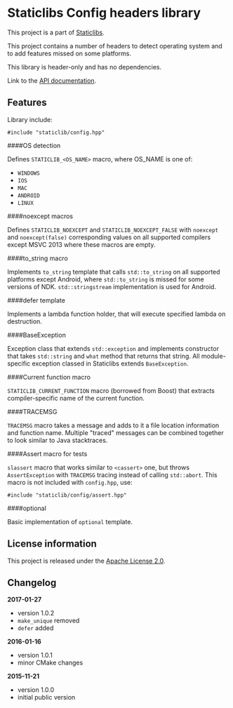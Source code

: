 Staticlibs Config headers library
=================================

This project is a part of [Staticlibs](http://staticlibs.net/).

This project contains a number of headers to detect operating system and to 
add features missed on some platforms.

This library is header-only and has no dependencies.

Link to the [API documentation](http://staticlibs.github.io/staticlib_config/docs/html/namespacestaticlib_1_1config.html).

Features
--------

Library include:

    #include "staticlib/config.hpp"

####OS detection

Defines `STATICLIB_<OS_NAME>` macro, where OS_NAME is one of:

 - `WINDOWS`
 - `IOS`
 - `MAC`
 - `ANDROID`
 - `LINUX`

####noexcept macros

Defines `STATICLIB_NOEXCEPT` and `STATICLIB_NOEXCEPT_FALSE` with `noexcept` and `noexcept(false)`
corresponding values on all supported compilers except MSVC 2013 where these macros are empty.

####to_string macro

Implements `to_string` template that calls `std::to_string` on all supported platforms except Android, 
where `std::to_string` is missed for some versions of NDK. `std::stringstream` implementation
is used for Android.

####defer template

Implements a lambda function holder, that will execute specified lambda on destruction.

####BaseException

Exception class that extends `std::exception` and implements constructor that takes `std::string`
and `what` method that returns that string. All module-specific exception classed in Staticlibs 
extends `BaseException`.

####Current function macro

`STATICLIB_CURRENT_FUNCTION` macro (borrowed from Boost) that extracts compiler-specific
name of the current function.

####TRACEMSG

`TRACEMSG` macro takes a message and adds to it a file location information and function name.
Multiple "traced" messages can be combined together to look similar to Java stacktraces.

####Assert macro for tests

`slassert` macro that works similar to `<cassert>` one, but throws `AssertException` with
`TRACEMSG` tracing instead of calling `std::abort`. This macro is not included with `config.hpp`, use:

    #include "staticlib/config/assert.hpp"

####optional

Basic implementation of `optional` template.

License information
-------------------

This project is released under the [Apache License 2.0](http://www.apache.org/licenses/LICENSE-2.0).

Changelog
---------

**2017-01-27**

 * version 1.0.2
 * `make_unique` removed
 * `defer` added

**2016-01-16**

 * version 1.0.1
 * minor CMake changes

**2015-11-21**

 * version 1.0.0
 * initial public version
